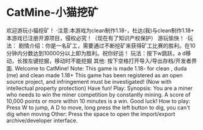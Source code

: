 # CatMine-小猫挖矿
欢迎游玩小猫挖矿！
·注意:本游戏为clean制作1.18-，杜达(我)与clean制作1.18+
本游戏已注册开源项目，侵权必究！（现在有了知识产权保护）
游玩愉快！
·玩法：
  剧情介绍：你是一名矿工，需要通过不断挖矿来获得矿工比赛的胜利。在10分钟内分数达到10000分以上即为胜利。祝你好运！
  玩法：按下w跳跃，a d移动，长按左键挖掘，移动时不能挖掘
  其他: 按下空格打开导入/导出存档/开发者界面.
Welcome to CatMine!
Note: This game is made 1.18- for clean , duda (me) and clean made 1.18+ 
This game has been registered as an open source project, and infringement must be investigated! (Now with intellectual property protection)
Have fun!
Play:
Synopsis: You are a miner who needs to win the miner competition by constantly mining. A score of 10,000 points or more within 10 minutes is a win. Good luck!
How to play: Press W to jump, A D to move, long press the left button to dig, you can't dig when moving
Other: Press the space to open the import/export archive/developer interface.
